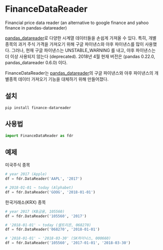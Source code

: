 # FinanceDataReader
Financial price data reader (an alternative to google finance and yahoo finance in pandas-datareader)

[pandas_datareader](https://pandas-datareader.readthedocs.io)로 다양한 시계열 데이터들을 손쉽게 가져올 수 있다. 특히, 개별 종목의 과거 주식 가격을 가져오기 위해 구글 파이낸스와 야후 파이낸스를 많이 사용했다. 그러나, 현재 구글 파이낸스는 UNSTABLE_WARNING 를 내고, 야후 파이낸스는 더 이상 사용되지 않는다 (deprecated). 2018년 4월 현재 버전은 (pandas 0.22.0, pandas_datareader 0.6.0) 이다. <br>

FinanceDataReader는 [pandas_datareader](https://pandas-datareader.readthedocs.io)의 구글 파이낸스와 야후 파이낸스의 개별종목 데이터 가져오기 기능을 대체하기 위해 만들어졌다.


## 설치
```
pip install finance-datareader
```

## 사용법

```python
import FinanceDataReader as fdr
```

## 예제

미국주식 종목
```python
# year 2017 (Apple)
df = fdr.DataReader('AAPL', '2017') 

# 2018-01-01 ~ today (Alphabet)
df = fdr.DataReader('GOOG', '2018-01-01') 
```

한국거래소(KRX) 종목

```python
# year 2017 (KB금융, 105560)
df = fdr.DataReader('105560', '2017') 

# '2018-01-01' ~ today (셀트리온, 068270)
df = fdr.DataReader('068270', '2018-01-01') 

# '2018-01-01' ~ '2018-03-30' (SK하이닉스, 000660)
df = fdr.DataReader('105560', '2017-01-01', '2018-03-30') 
```
